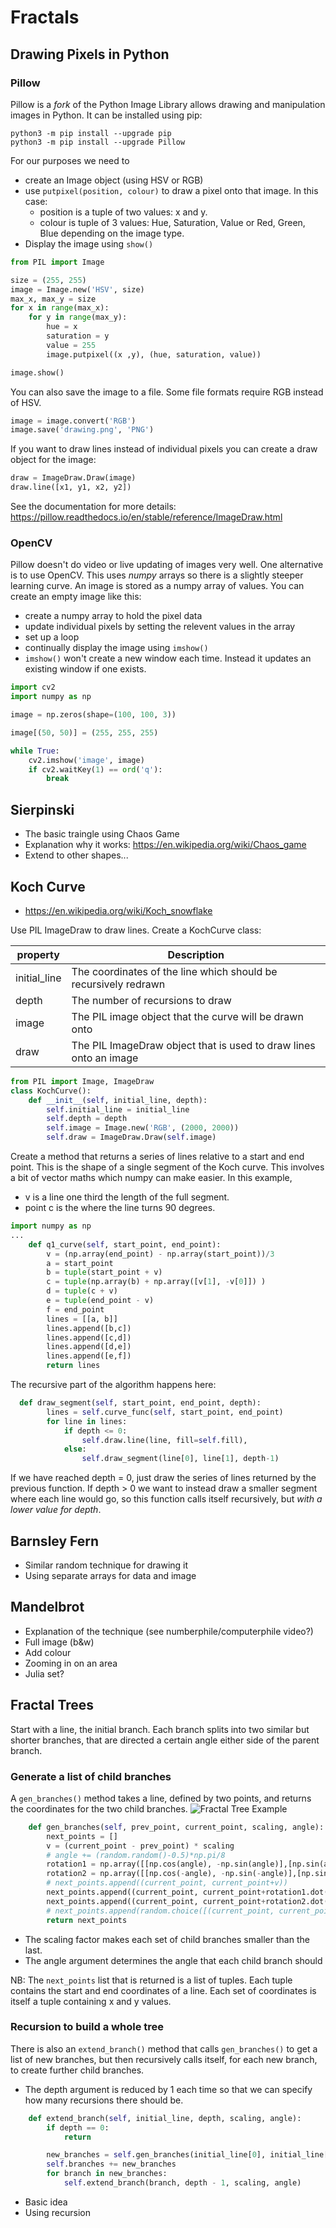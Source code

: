 # Fractals

## Drawing Pixels in Python

### Pillow
Pillow is a _fork_ of the Python Image Library allows drawing and manipulation images in Python. 
It can be installed using pip:

```
python3 -m pip install --upgrade pip
python3 -m pip install --upgrade Pillow
```
For our purposes we need to
- create an Image object (using HSV or RGB)
- use ```putpixel(position, colour)``` to draw a pixel onto that image. In this case:
  - position is a tuple of two values: x and y. 
  - colour is tuple of 3 values: Hue, Saturation, Value or Red, Green, Blue depending on the image type. 
- Display the image using ```show()```

```python
from PIL import Image

size = (255, 255)
image = Image.new('HSV', size)
max_x, max_y = size
for x in range(max_x):
    for y in range(max_y):
        hue = x
        saturation = y
        value = 255
        image.putpixel((x ,y), (hue, saturation, value))

image.show()
```
You can also save the image to a file. Some file formats require RGB instead of HSV.

```python
image = image.convert('RGB')
image.save('drawing.png', 'PNG')
```
If you want to draw lines instead of individual pixels you can create a draw object for the image:
```python
draw = ImageDraw.Draw(image)
draw.line([x1, y1, x2, y2])
```
See the documentation for more details: https://pillow.readthedocs.io/en/stable/reference/ImageDraw.html

### OpenCV

Pillow doesn't do video or live updating of images very well. One alternative is to use OpenCV. This uses _numpy_ arrays so there is a slightly steeper learning curve.
An image is stored as a numpy array of values. You can create an empty image like this:

- create a numpy array to hold the pixel data
- update individual pixels by setting the relevent values in the array
- set up a loop
- continually display the image using ```imshow()```
- ```imshow()``` won't create a new window each time. Instead it updates an existing window if one exists.

```python
import cv2
import numpy as np

image = np.zeros(shape=(100, 100, 3))

image[(50, 50)] = (255, 255, 255)

while True:
    cv2.imshow('image', image)
    if cv2.waitKey(1) == ord('q'):
        break
```

## Sierpinski

- The basic traingle using Chaos Game
- Explanation why it works: <https://en.wikipedia.org/wiki/Chaos_game>
- Extend to other shapes...

## Koch Curve

- <https://en.wikipedia.org/wiki/Koch_snowflake>

Use PIL ImageDraw to draw lines.
Create a KochCurve class:

| property | Description|
|---|---|
|initial_line | The coordinates of the line which should be recursively redrawn|
| depth | The number of recursions to draw |
| image | The PIL image object that the curve will be drawn onto |
| draw | The PIL ImageDraw object that is used to draw lines onto an image |

```python
from PIL import Image, ImageDraw
class KochCurve():
    def __init__(self, initial_line, depth):
        self.initial_line = initial_line
        self.depth = depth
        self.image = Image.new('RGB', (2000, 2000))
        self.draw = ImageDraw.Draw(self.image)
```


Create a method that returns a series of lines relative to a start and end point. This is the shape of a single segment of the Koch curve. This involves a bit of vector maths which numpy can make easier.
In this example, 
- v is a line one third the length of the full segment. 
- point c is the where the line turns 90 degrees.

```python
import numpy as np
...
    def q1_curve(self, start_point, end_point):
        v = (np.array(end_point) - np.array(start_point))/3
        a = start_point
        b = tuple(start_point + v)
        c = tuple(np.array(b) + np.array([v[1], -v[0]]) )
        d = tuple(c + v)
        e = tuple(end_point - v)
        f = end_point
        lines = [[a, b]]
        lines.append([b,c])
        lines.append([c,d])
        lines.append([d,e])
        lines.append([e,f])
        return lines
```

The recursive part of the algorithm happens here:
```python
  def draw_segment(self, start_point, end_point, depth):
        lines = self.curve_func(self, start_point, end_point)
        for line in lines:
            if depth <= 0:
                self.draw.line(line, fill=self.fill),
            else:
                self.draw_segment(line[0], line[1], depth-1)
```

If we have reached depth = 0, just draw the series of lines returned by the previous function.
If depth > 0 we want to instead draw a smaller segment where each line would go, so this function calls itself recursively, but _with a lower value for depth_.


## Barnsley Fern

- Similar random technique for drawing it
- Using separate arrays for data and image

## Mandelbrot

- Explanation of the technique (see numberphile/computerphile video?)
- Full image (b&w)
- Add colour
- Zooming in on an area
- Julia set?

## Fractal Trees

Start with a line, the initial branch. Each branch splits into two similar but shorter branches, that are directed a 
certain angle either side of the parent branch.

### Generate a list of child branches
A `gen_branches()` method takes a line, defined by two points, and returns the coordinates for the two child branches.
![Fractal Tree Example](./fractal_tree_example.png)

```python
    def gen_branches(self, prev_point, current_point, scaling, angle):
        next_points = []
        v = (current_point - prev_point) * scaling
        # angle += (random.random()-0.5)*np.pi/8
        rotation1 = np.array([[np.cos(angle), -np.sin(angle)],[np.sin(angle), np.cos(angle)]])
        rotation2 = np.array([[np.cos(-angle), -np.sin(-angle)],[np.sin(-angle), np.cos(-angle)]])
        # next_points.append((current_point, current_point+v))
        next_points.append((current_point, current_point+rotation1.dot(v)))
        next_points.append((current_point, current_point+rotation2.dot(v)))
        # next_points.append(random.choice([(current_point, current_point+rotation1.dot(v)), (current_point, current_point+rotation2.dot(v))]))
        return next_points
```
- The scaling factor makes each set of child branches smaller than the last.
- The angle argument determines the angle that each child branch should 

NB: The `next_points` list that is returned is a list of tuples. Each tuple contains the start and end coordinates of a line.
Each set of coordinates is itself a tuple containing x and y values.

### Recursion to build a whole tree
There is also an `extend_branch()` method that calls `gen_branches()` to get a list of new branches, but then recursively 
calls itself, for each new branch, to create further child branches. 

- The depth argument is reduced by 1 each time so that we can specify how many recursions there should be.


```python
    def extend_branch(self, initial_line, depth, scaling, angle):
        if depth == 0:
            return

        new_branches = self.gen_branches(initial_line[0], initial_line[1], scaling, angle)
        self.branches += new_branches
        for branch in new_branches:
            self.extend_branch(branch, depth - 1, scaling, angle)
```

- Basic idea
- Using recursion
